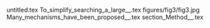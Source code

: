 untitled.tex
To_simplify_searching_a_large__.tex
figures/fig3/fig3.jpg
Many_mechanisms_have_been_proposed__.tex
section_Method__.tex
